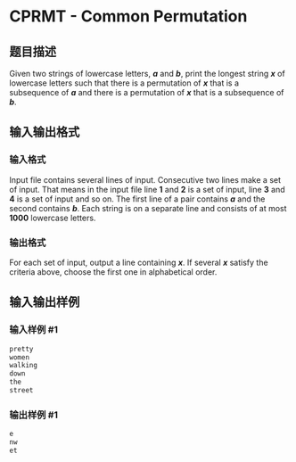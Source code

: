 # CPRMT - Common Permutation

## 题目描述

Given two strings of lowercase letters, **_a_** and **_b_**, print the longest string **_x_** of lowercase letters such that there is a permutation of **_x_** that is a subsequence of **_a_** and there is a permutation of **_x_** that is a subsequence of **_b_**.

## 输入输出格式

### 输入格式

Input file contains several lines of input. Consecutive two lines make a set of input. That means in the input file line **1** and **2** is a set of input, line **3** and **4** is a set of input and so on. The first line of a pair contains **_a_** and the second contains **_b_**. Each string is on a separate line and consists of at most **1000** lowercase letters.

### 输出格式

For each set of input, output a line containing **_x_**. If several **_x_** satisfy the criteria above, choose the first one in alphabetical order.

## 输入输出样例

### 输入样例 #1

```cpp
pretty
women
walking
down
the
street
```


### 输出样例 #1

```cpp
e
nw
et
```


